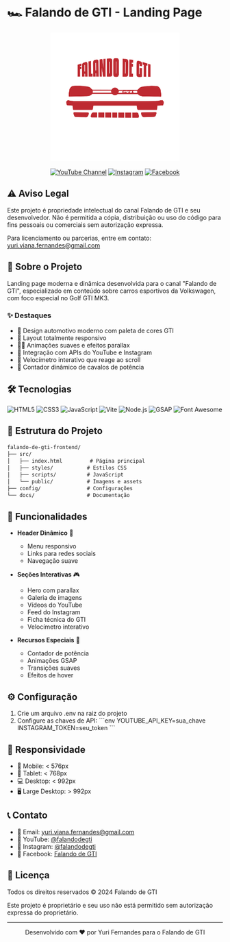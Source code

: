 # 🏎️ Falando de GTI - Landing Page

<div align="center">
  <img src="https://raw.githubusercontent.com/yurivfernandes/falando-de-gti-frontend/refs/heads/main/src/public/galeria/logo.png" alt="Falando de GTI Logo" width="300px">

  [![YouTube Channel](https://img.shields.io/badge/YouTube-Falando%20de%20GTI-red)](https://www.youtube.com/falandodegti)
  [![Instagram](https://img.shields.io/badge/Instagram-%40falandodegti-purple)](https://www.instagram.com/falandodegti)
  [![Facebook](https://img.shields.io/badge/Facebook-Falando%20de%20GTI-blue)](https://www.facebook.com/falandodegti)
</div>

## ⚠️ Aviso Legal
Este projeto é propriedade intelectual do canal Falando de GTI e seu desenvolvedor. Não é permitida a cópia, distribuição ou uso do código para fins pessoais ou comerciais sem autorização expressa.

Para licenciamento ou parcerias, entre em contato: yuri.viana.fernandes@gmail.com

## 🚀 Sobre o Projeto

Landing page moderna e dinâmica desenvolvida para o canal "Falando de GTI", especializado em conteúdo sobre carros esportivos da Volkswagen, com foco especial no Golf GTI MK3.

### ✨ Destaques

- 🎨 Design automotivo moderno com paleta de cores GTI
- 📱 Layout totalmente responsivo
- 🏃‍♂️ Animações suaves e efeitos parallax
- 🔧 Integração com APIs do YouTube e Instagram
- 🏁 Velocímetro interativo que reage ao scroll
- 🐎 Contador dinâmico de cavalos de potência

## 🛠️ Tecnologias

![HTML5](https://img.shields.io/badge/HTML5-E34F26.svg?style=for-the-badge&logo=HTML5&logoColor=white)
![CSS3](https://img.shields.io/badge/CSS3-1572B6.svg?style=for-the-badge&logo=CSS3&logoColor=white)
![JavaScript](https://img.shields.io/badge/JavaScript-F7DF1E.svg?style=for-the-badge&logo=JavaScript&logoColor=black)
![Vite](https://img.shields.io/badge/Vite-646CFF.svg?style=for-the-badge&logo=Vite&logoColor=white)
![Node.js](https://img.shields.io/badge/Node.js-339933.svg?style=for-the-badge&logo=nodedotjs&logoColor=white)
![GSAP](https://img.shields.io/badge/GSAP-88CE02.svg?style=for-the-badge&logo=GreenSock&logoColor=white)
![Font Awesome](https://img.shields.io/badge/Font_Awesome-528DD7.svg?style=for-the-badge&logo=fontawesome&logoColor=white)

## 📂 Estrutura do Projeto

```
falando-de-gti-frontend/
├── src/
│   ├── index.html         # Página principal
│   ├── styles/           # Estilos CSS
│   ├── scripts/          # JavaScript
│   └── public/           # Imagens e assets
├── config/               # Configurações
└── docs/                 # Documentação
```

## 🚗 Funcionalidades

- **Header Dinâmico** 🎯
  - Menu responsivo
  - Links para redes sociais
  - Navegação suave

- **Seções Interativas** 🎮
  - Hero com parallax
  - Galeria de imagens
  - Vídeos do YouTube
  - Feed do Instagram
  - Ficha técnica do GTI
  - Velocímetro interativo

- **Recursos Especiais** 🌟
  - Contador de potência
  - Animações GSAP
  - Transições suaves
  - Efeitos de hover

## ⚙️ Configuração

1. Crie um arquivo .env na raiz do projeto
2. Configure as chaves de API:
   \`\`\`env
   YOUTUBE_API_KEY=sua_chave
   INSTAGRAM_TOKEN=seu_token
   \`\`\`

## 📱 Responsividade

- 📱 Mobile: < 576px
- 📱 Tablet: < 768px
- 💻 Desktop: < 992px
- 🖥️ Large Desktop: > 992px

## 📞 Contato

- 📧 Email: yuri.viana.fernandes@gmail.com
- 🎥 YouTube: [@falandodegti](https://youtube.com/falandodegti)
- 📸 Instagram: [@falandodegti](https://instagram.com/falandodegti)
- 📘 Facebook: [Falando de GTI](https://facebook.com/falandodegti)

## 📄 Licença

Todos os direitos reservados © 2024 Falando de GTI

Este projeto é proprietário e seu uso não está permitido sem autorização expressa do proprietário.

---

<div align="center">
  <p>Desenvolvido com ❤️ por Yuri Fernandes para o Falando de GTI</p>
</div>
